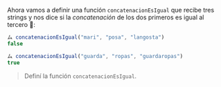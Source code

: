 Ahora vamos a definir una función `concatenacionEsIgual` que recibe tres strings y nos dice si la _concatenación_ de los dos primeros es igual al tercero :thinking::

``` javascript
ム concatenacionEsIgual("mari", "posa", "langosta")
false

ム concatenacionEsIgual("guarda", "ropas", "guardaropas")
true
```

> Definí la función `concatenacionEsIgual`.

